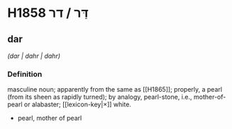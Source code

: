 # H1858 דַּר / דר

## dar

_(dar | dahr | dahr)_

### Definition

masculine noun; apparently from the same as [[H1865]]; properly, a pearl (from its sheen as rapidly turned); by analogy, pearl-stone, i.e., mother-of-pearl or alabaster; [[lexicon-key|×]] white.

- pearl, mother of pearl
